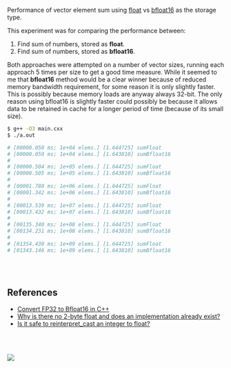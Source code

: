 Performance of vector element sum using [float] vs [bfloat16] as the storage type.

This experiment was for comparing the performance between:
1. Find sum of numbers, stored as **float**.
2. Find sum of numbers, stored as **bfloat16**.

Both approaches were attempted on a number of vector sizes, running each
approach 5 times per size to get a good time measure. While it seemed to me
that **bfloat16** method would be a clear winner because of reduced memory
bandwidth requirement, for some reason it is only slightly faster. This is
possibly because memory loads are anyway always 32-bit. The only reason using
bfloat16 is slightly faster could possibly be because it allows data to be
retained in cache for a longer period of time (because of its small size).

```bash
$ g++ -O3 main.cxx
$ ./a.out

# [00000.050 ms; 1e+04 elems.] [1.644725] sumFloat
# [00000.050 ms; 1e+04 elems.] [1.643810] sumBfloat16
#
# [00000.504 ms; 1e+05 elems.] [1.644725] sumFloat
# [00000.505 ms; 1e+05 elems.] [1.643810] sumBfloat16
#
# [00001.780 ms; 1e+06 elems.] [1.644725] sumFloat
# [00001.342 ms; 1e+06 elems.] [1.643810] sumBfloat16
#
# [00013.539 ms; 1e+07 elems.] [1.644725] sumFloat
# [00013.432 ms; 1e+07 elems.] [1.643810] sumBfloat16
#
# [00135.340 ms; 1e+08 elems.] [1.644725] sumFloat
# [00134.231 ms; 1e+08 elems.] [1.643810] sumBfloat16
#
# [01354.430 ms; 1e+09 elems.] [1.644725] sumFloat
# [01343.146 ms; 1e+09 elems.] [1.643810] sumBfloat16
```

<br>
<br>


## References

- [Convert FP32 to Bfloat16 in C++](https://stackoverflow.com/a/64493446/1413259)
- [Why is there no 2-byte float and does an implementation already exist?](https://stackoverflow.com/a/56017304/1413259)
- [Is it safe to reinterpret_cast an integer to float?](https://stackoverflow.com/a/13982359/1413259)

<br>
<br>

[![](https://i.imgur.com/KUYb9vo.jpg)](https://www.youtube.com/watch?v=0XTLuFpuAtE)

[float]: https://en.wikipedia.org/wiki/Single-precision_floating-point_format
[bfloat16]: https://en.wikipedia.org/wiki/Bfloat16_floating-point_format

